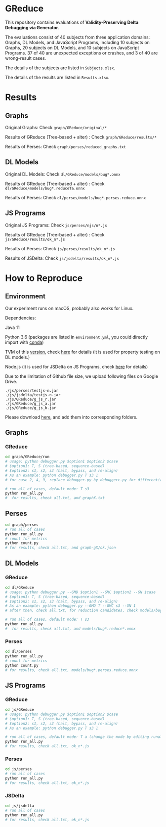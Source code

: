 # GReduce

This repository contains evaluations of **Validity-Preserving Delta Debugging via Generator**.

The evaluations consist of 40 subjects from three application domains: Graphs, DL Models, and JavaScript Programs, including 10 subjects on Graphs, 20 subjects on DL Models, and 10 subjects on JavaScript Programs. 37 of 40 are unexpected exceptions or crashes, and 3 of 40 are wrong-result cases.

The details of the subjects are listed in `Subjects.xlsx`.

The details of the results are listed in `Results.xlsx`.

# Results

## Graphs

Original Graphs: Check  `graph/GReduce/original/*`

Results of GReduce (Tree-based + alter) : Check  `graph/GReduce/results/*`

Results of Perses: Check `graph/perses/reduced_graphs.txt`



## DL Models

Original DL Models: Check `dl/GReduce/models/bug*.onnx`

Results of GReduce (Tree-based + alter) : Check `dl/GReduce/models/bug*.reduceTa.onnx`

Results of Perses: Check `dl/perses/models/bug*.perses.reduce.onnx`



## JS Programs

Original JS Programs: Check `js/perses/njs/n*.js`

Results of GReduce (Tree-based + alter) :  Check `js/GReduce/results/ok_n*.js`

Results of Perses:  Check `js/perses/results/ok_n*.js`

Results of JSDelta: Check `js/jsdelta/results/ok_n*.js`



# How to Reproduce

## Environment

Our experiment runs on macOS, probably also works for Linux.

Dependencies:

Java 11

Python 3.6 (packages are listed in `environment.yml`, you could directly import with [conda](https://docs.conda.io/en/latest/))

TVM of this [version](https://github.com/apache/tvm/commit/c31e338d5f98a8e8c97286c5b93b20caee8be602), check [here](https://tvm.apache.org/docs/install/from_source.html#developers-get-source-from-github) for details (it is used for property testing on DL models.)

Node.js (it is used for JSDelta on JS Programs, check [here](https://github.com/wala/jsdelta) for details)

Due to the limitation of Github file size, we upload following files on Google Drive.
```
./js/perses/testjs-n.jar
./js/jsdelta/testjs-n.jar
./js/GReduce/g_js_r.jar
./js/GReduce/g_js_a.jar
./js/GReduce/g_js_b.jar
```
Please download [here](https://drive.google.com/drive/folders/1Won9OdE15ykLDoM09KENmqk5Hq5wS1cV?usp=sharing), and add them into corresponding folders.

## Graphs

### GReduce

```bash
cd graph/GReduce/run
# usage: python debugger.py $option1 $option2 $case
# $option1: T, S (tree-based, sequence-based)
# $option2: s1, s2, s3 (halt, bypass, and re-align)
# As an example: python debugger.py T s3 1
# for case 2, 4, 9, replace debugger.py by debuggerc.py for differential testing.

# run all of cases, default mode: T s3
python run_all.py
#  for results, check all.txt, and graphX.txt
```



## Perses

```bash
cd graph/perses
# run all of cases
python run_all.py
# count for metrics
python count.py
# for results, check all.txt, and graph-gX/ok.json
```



## DL Models

### GReduce

```bash
cd dl/GReduce
# usage: python debugger.py --GMD $option1 --GMC $option2 --GN $case
# $option1: T, S (tree-based, sequence-based)
# $option2: s1, s2, s3 (halt, bypass, and re-align)
# As an example: python debugger.py --GMD T --GMC s3 --GN 1 
# after then, check all.txt, for reduction candidates, check models/bug1.reduceTa.onnx

# run all of cases, default mode: T s3
python run_all.py
#  for results, check all.txt, and models/bug*.reduce*.onnx
```

### Perses

```bash
cd dl/perses
python run_all.py
# count for metrics
python count.py
# for results, check all.txt, models/bug*.perses.reduce.onnx
```



## JS Programs

### GReduce

```bash
cd js/GReduce
# usage: python debugger.py $option1 $option2 $case
# $option1: T, S (tree-based, sequence-based)
# $option2: s1, s2, s3 (halt, bypass, and re-align)
# As an example: python debugger.py T s3 1

# run all of cases, default mode: T a (change the mode by editing runall.py) 
python run_all.py
# for results, check all.txt, ok_n*.js
```

### Perses

```bash
cd js/perses
# run all of cases
python run_all.py
# for results, check all.txt, ok_n*.js
```

### JSDelta

```bash
cd js/jsdelta
# run all of cases
python run_all.py
# for results, check all.txt, ok_n*.js
```

